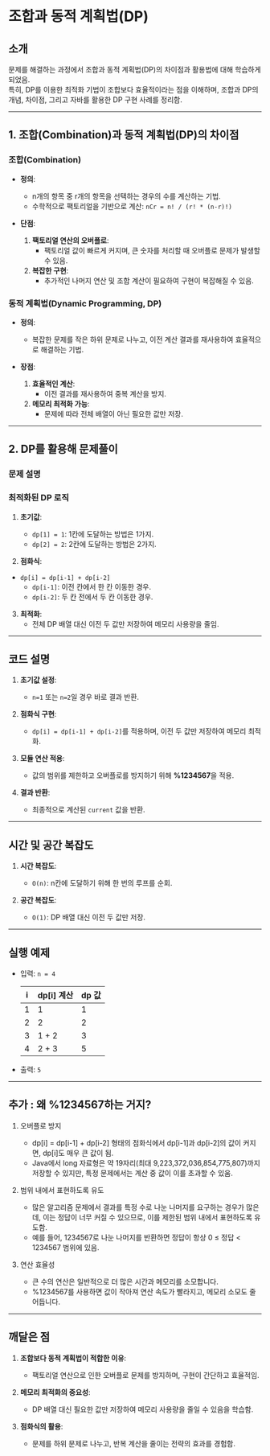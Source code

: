 # 조합과 동적 계획법(DP)

## 소개

문제를 해결하는 과정에서 조합과 동적 계획법(DP)의 차이점과 활용법에 대해 학습하게 되었음.     
특히, DP를 이용한 최적화 기법이 조합보다 효율적이라는 점을 이해하며, 
조합과 DP의 개념, 차이점, 그리고 자바를 활용한 DP 구현 사례를 정리함.

---

## 1. 조합(Combination)과 동적 계획법(DP)의 차이점

### 조합(Combination)
- **정의**:
  - n개의 항목 중 r개의 항목을 선택하는 경우의 수를 계산하는 기법.
  - 수학적으로 팩토리얼을 기반으로 계산: `nCr = n! / (r! * (n-r)!)`

- **단점**:
  1. **팩토리얼 연산의 오버플로**:
     - 팩토리얼 값이 빠르게 커지며, 큰 숫자를 처리할 때 오버플로 문제가 발생할 수 있음.
  2. **복잡한 구현**:
     - 추가적인 나머지 연산 및 조합 계산이 필요하여 구현이 복잡해질 수 있음.

### 동적 계획법(Dynamic Programming, DP)
- **정의**:
  - 복잡한 문제를 작은 하위 문제로 나누고, 이전 계산 결과를 재사용하여 효율적으로 해결하는 기법.

- **장점**:
  1. **효율적인 계산**:
     - 이전 결과를 재사용하여 중복 계산을 방지.
  2. **메모리 최적화 가능**:
     - 문제에 따라 전체 배열이 아닌 필요한 값만 저장.

---

## 2. DP를 활용해 문제풀이

### 문제 설명

### 최적화된 DP 로직
 
1. **초기값**:
   - `dp[1] = 1`: 1칸에 도달하는 방법은 1가지.
   - `dp[2] = 2`: 2칸에 도달하는 방법은 2가지.
  
2. **점화식**:
  - `dp[i] = dp[i-1] + dp[i-2]`
    - `dp[i-1]`: 이전 칸에서 한 칸 이동한 경우.
    - `dp[i-2]`: 두 칸 전에서 두 칸 이동한 경우.

3. **최적화**:
   - 전체 DP 배열 대신 이전 두 값만 저장하여 메모리 사용량을 줄임.


---

## 코드 설명

1. **초기값 설정**:
   - `n=1` 또는 `n=2`일 경우 바로 결과 반환.

2. **점화식 구현**:
   - `dp[i] = dp[i-1] + dp[i-2]`를 적용하며, 이전 두 값만 저장하여 메모리 최적화.

3. **모듈 연산 적용**:
   - 값의 범위를 제한하고 오버플로를 방지하기 위해 **%1234567**을 적용.
     
4. **결과 반환**:
   - 최종적으로 계산된 `current` 값을 반환.

---

## 시간 및 공간 복잡도

1. **시간 복잡도**:
   - `O(n)`: n칸에 도달하기 위해 한 번의 루프를 순회.

2. **공간 복잡도**:
   - `O(1)`: DP 배열 대신 이전 두 값만 저장.

---

## 실행 예제

- 입력: `n = 4`

  | i  | dp[i] 계산          | dp 값  |
  |----|---------------------|--------|
  | 1  | 1                   | 1      |
  | 2  | 2                   | 2      |
  | 3  | 1 + 2               | 3      |
  | 4  | 2 + 3               | 5      |

- 출력: `5`

---
## 추가 :  왜 **%1234567**하는 거지?
1. 오버플로 방지
   - dp[i] = dp[i-1] + dp[i-2] 형태의 점화식에서 dp[i-1]과 dp[i-2]의 값이 커지면, dp[i]도 매우 큰 값이 됨.   
   - Java에서 long 자료형은 약 19자리(최대 9,223,372,036,854,775,807)까지 저장할 수 있지만, 특정 문제에서는 계산 중 값이 이를 초과할 수 있움.   

2. 범위 내에서 표현하도록 유도
   - 많은 알고리즘 문제에서 결과를 특정 수로 나눈 나머지를 요구하는 경우가 많은데, 이는 정답이 너무 커질 수 있으므로, 이를 제한된 범위 내에서 표현하도록 유도함.
   - 예를 들어, 1234567로 나눈 나머지를 반환하면 정답이 항상 0 ≤ 정답 < 1234567 범위에 있음.

3. 연산 효율성
   - 큰 수의 연산은 일반적으로 더 많은 시간과 메모리를 소모합니다.
   - %1234567를 사용하면 값이 작아져 연산 속도가 빨라지고, 메모리 소모도 줄어듭니다.

       
---

## 깨달은 점

1. **조합보다 동적 계획법이 적합한 이유**:
   - 팩토리얼 연산으로 인한 오버플로 문제를 방지하며, 구현이 간단하고 효율적임.

2. **메모리 최적화의 중요성**:
   - DP 배열 대신 필요한 값만 저장하여 메모리 사용량을 줄일 수 있음을 학습함.

3. **점화식의 활용**:
   - 문제를 하위 문제로 나누고, 반복 계산을 줄이는 전략의 효과를 경험함.
